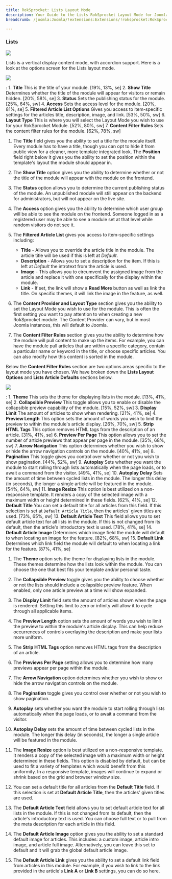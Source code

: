 ```yaml
---
title: RokSprocket: Lists Layout Mode
description: Your Guide to the Lists RokSprocket Layout Mode for Joomla
breadcrumb: /joomla:Joomla/!extensions:Extensions/!roksprocket:RokSprocket

---
```


### Lists

![][lists]

Lists is a vertical display content mode, with accordion support. Here is a look at the options screen for the Lists layout mode.

![][lists_1]

:   1. **Title** This is the title of your module. [19%, 13%, se]
    2. **Show Title** Determines whether the title of the module will appear for visitors or remain hidden. [20%, 58%, se]
    3. **Status** Sets the publishing status for the module. [25%, 64%, sw]
    4. **Access** Sets the access level for the module. [20%, 81%, se]
    5. **Filtered Article List Options** Gives you access to item-specific settings for the articles title, description, image, and link. [53%, 50%, sw]
    6. **Layout Type** This is where you will select the Layout Mode you wish to use for your RokSprocket Module. [52%, 80%, sw]
    7. **Content Filter Rules** Sets the content filter rules for the module. [62%, 78%, sw]

1. The **Title** field gives you the ability to set a title for the module itself. Every module has to have a title, though you can opt to hide it from public view for a cleaner, more template integrated look. The **Position** field right below it gives you the ability to set the position within the template's layout the module should appear in.

2. The **Show Title** option gives you the ability to determine whether or not the title of the module will appear with the module on the frontend.

3.  The **Status** option allows you to determine the current publishing status of the module. An unpublished module will still appear on the backend for administrators, but will not appear on the live site.

4. The **Access** option gives you the ability to determine which user group will be able to see the module on the frontend. Someone logged in as a registered user may be able to see a module set at that level while random visitors do not see it.

5. The **Filtered Article List** gives you access to item-specific settings including:

    * **Title** - Allows you to override the article title in the module. The article title will be used if this is left at *Default*.
    * **Description** - Allows you to set a description for the item. If this is left at *Default* the introtext from the article is used. 
    * **Image** - This allows you to circumvent the assigned image from the article and replace it with one specifically for the display within the module. 
    * **Link** - If set, the link will show a **Read More** button as well as link the title. On specific themes, it will link the image in the feature, as well.

6. The **Content Provider and Layout Type** section gives you the ability to set the Layout Mode you wish to use for the module. This is often the first setting you want to pay attention to when creating a new RokSprocket module. The Content Provider can vary, but in most Joomla instances, this will default to Joomla.

7. The **Content Filter Rules** section gives you the ability to determine how the module will pull content to make up the items. For example, you can have the module pull articles that are within a specific category, contain a particular name or keyword in the title, or choose specific articles. You can also modify how this content is sorted in the module.

Below the **Content Filter Rules** section are two options areas specific to the layout mode you have chosen. We have broken down the **Lists Layout Options** and **Lists Article Defaults** sections below.

![][lists_2]

:   1. **Theme** This sets the theme for displaying lists in the module. [13%, 41%, se]
    2. **Collapsible Preview** This toggle allows you to enable or disable the collapsible preview capability of the module. [15%, 52%, sw]
    3. **Display Limit** The amount of articles to show when rendering. [21%, 41%, se]
    4. **Preview Length** This option sets the amount of words you wish to limit the preview to within the module's article display. [26%, 70%, sw]
    5.  **Strip HTML Tags** This option removes HTML tags from the description of an article. [31%, 41%, se]
    6. **Preview Per Page** This option allows you to set the number of article previews that appear per page in the module. [35%, 68%, sw]
    7. **Arrow Navigation** This option determines whether you wish to show or hide the arrow navigation controls on the module. [40%, 41%, se]
    8. **Pagination** This toggle gives you control over whether or not you wish to show pagination. [44%, 52%, sw]
    9. **Autoplay** Sets whether you want the module to start rolling through lists automatically when the page loads, or to await a command from the visitor. [49%, 41%, se]
    10. **Autoplay Delay** Sets the amount of time between cycled lists in the module. The longer this delay (in seconds), the longer a single article will be featured in the module. [54%, 64%, sw]
    11. **Image Resize** This option is best utilized on a non-responsive template. It renders a copy of the selected image with a maximum width or height determined in these fields. [62%, 41%, se]
    12. **Default Title** You can set a default title for all articles from this field. If this selection is set at `Default Article Title`, then the articles' given titles are used. [73%, 65%, sw]
    13. **Default Article Text** This field allows you to set default article text for all lists in the module. If this is not changed from its default, then the article's introductory text is used. [78%, 41%, se]
    14. **Default Article Image** Determines which image field the module will default to when locating an image for the feature. [82%, 68%, sw]
    15. **Default Link** Determines which link field the module will default to when locating a link for the feature. [87%, 41%, se]

1.  The **Theme** option sets the theme for displaying lists in the module. These themes determine how the lists look within the module. You can choose the one that best fits your template and/or personal taste.

2. The **Collapsible Preview** toggle gives you the ability to choose whether or not the lists should include a collapsible preview feature. When enabled, only one article preview at a time will show expanded.

3.  The **Display Limit** field sets the amount of articles shown when the page is rendered.  Setting this limit to zero or infinity will allow it to cycle through all applicable items.

4. The **Preview Length** option sets the amount of words you wish to limit the preview to within the module's article display. This can help reduce occurrences of controls overlaying the description and make your lists more uniform.

5. The **Strip HTML Tags** option removes HTML tags from the description of an article.

6. The **Previews Per Page** setting allows you to determine how many previews appear per page within the module.

7.  The **Arrow Navigation** option determines whether you wish to show or hide the arrow navigation controls on the module.

8.  The **Pagination** toggle gives you control over whether or not you wish to show pagination.

9.  **Autoplay** sets whether you want the module to start rolling through lists automatically when the page loads, or to await a command from the visitor.

10. **Autoplay Delay** sets the amount of time between cycled lists in the module. The longer this delay (in seconds), the longer a single article will be featured in the module.

11.  The **Image Resize** option is best utilized on a non-responsive template. It renders a copy of the selected image with a maximum width or height determined in these fields. This option is disabled by default, but can be used to fit a variety of templates which would benefit from this uniformity. In a responsive template, images will continue to expand or shrink based on the grid and browser window size.

12.  You can set a default title for all articles from the **Default Title** field. If this selection is set at **Default Article Title**, then the articles' given titles are used. 

13.  The **Default Article Text** field allows you to set default article text for all lists in the module. If this is not changed from its default, then the article's introductory text is used. You can choose full text or to pull from the meta description for each article in this field.

14.  The **Default Article Image** option gives you the ability to set a standard default image for articles. This includes: a custom image, article intro image, and article full image. Alternatively, you can leave this set to default and it will grab the global default article image.

15.  The **Default Article Link** gives you the ability to set a default link field from articles in this module. For example, if you wish to link to the link provided in the article's **Link A** or **Link B** settings, you can do so here.

[lists]: assets/lists.jpeg
[lists_link]: layout_modes.md#lists
[lists_1]: assets/lists_1.jpeg
[lists_2]: assets/lists_2.jpeg
